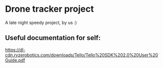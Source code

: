 # Drone tracker project

A late night speedy project, by us :)


## Useful documentation for self:
https://dl-cdn.ryzerobotics.com/downloads/Tello/Tello%20SDK%202.0%20User%20Guide.pdf

